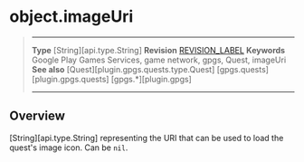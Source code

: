 # object.imageUri

> --------------------- ------------------------------------------------------------------------------------------
> __Type__              [String][api.type.String]
> __Revision__          [REVISION_LABEL](REVISION_URL)
> __Keywords__          Google Play Games Services, game network, gpgs, Quest, imageUri
> __See also__          [Quest][plugin.gpgs.quests.type.Quest]
>						[gpgs.quests][plugin.gpgs.quests]
>                       [gpgs.*][plugin.gpgs]
> --------------------- ------------------------------------------------------------------------------------------

## Overview

[String][api.type.String] representing the URI that can be used to load the quest's image icon. Can be `nil`.